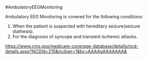 #AmbulatoryEEGMonitoring

Ambulatory EEG Monitoring is covered for the following conditions:
1. When the patient is suspected with hereditary seizure(seizure diathesis).
2. For the diagnosis of syncope and transient ischemic attacks.

https://www.cms.gov/medicare-coverage-database/details/ncd-details.aspx?NCDId=215&ncdver=1&bc=AAAAgAAAAAAA&
